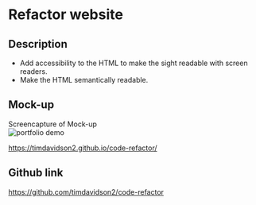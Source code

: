 # Refactor website

## Description

- Add accessibility to the HTML to make the sight readable with screen readers.
- Make the HTML semantically readable.

## Mock-up
Screencapture of Mock-up  
![portfolio demo](./Assets/images/mock-up.png)

https://timdavidson2.github.io/code-refactor/

## Github link

https://github.com/timdavidson2/code-refactor

